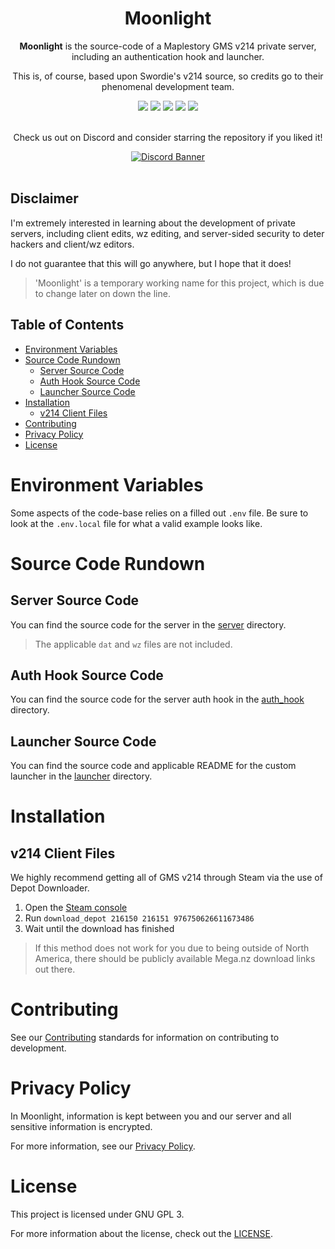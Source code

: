 <div align="center">
  <h1 align="center">Moonlight</h1>

  **Moonlight** is the source-code of a Maplestory GMS v214 private server, including an authentication hook and launcher.

  This is, of course, based upon Swordie's v214 source, so credits go to their phenomenal development team.

  <img src="https://img.shields.io/github/issues/Toxocious/Moonlight?style=for-the-badge&logo=appveyor" />
  <img src="https://img.shields.io/github/forks/Toxocious/Moonlight?style=for-the-badge&logo=appveyor" />
  <img src="https://img.shields.io/github/stars/Toxocious/Moonlight?style=for-the-badge&logo=appveyor" />
  <img src="https://img.shields.io/github/license/Toxocious/Moonlight?style=for-the-badge&logo=appveyor" />
  <a href="https://visitorbadge.io/status?path=https%3A%2F%2Fgithub.com%2FToxocious%Moonlight">
    <img src="https://api.visitorbadge.io/api/visitors?path=https%3A%2F%2Fgithub.com%2FToxocious%Moonlight&countColor=%2337d67a" />
  </a>
  <br /><br />

  Check us out on Discord and consider starring the repository if you liked it!

  <a href="https://discord.gg/NRZ2zWfpwK" target="_blank">
    <img src="https://discord.com/api/guilds/1002005327555862620/widget.png?style=banner2" alt="Discord Banner" />
  </a>
</div>
<br />



## Disclaimer
I'm extremely interested in learning about the development of private servers, including client edits, wz editing, and server-sided security to deter hackers and client/wz editors.

I do not guarantee that this will go anywhere, but I hope that it does!

> 'Moonlight' is a temporary working name for this project, which is due to change later on down the line.



## Table of Contents
- [Environment Variables](#environment-variables)
- [Source Code Rundown](#source-code-rundown)
  - [Server Source Code](#server-source-code)
  - [Auth Hook Source Code](#auth-hook-source-code)
  - [Launcher Source Code](#launcher-source-code)
- [Installation](#installation)
  - [v214 Client Files](#v214-client-files)
- [Contributing](#contributing)
- [Privacy Policy](#privacy-policy)
- [License](#license)



# Environment Variables
Some aspects of the code-base relies on a filled out `.env` file.
Be sure to look at the `.env.local` file for what a valid example looks like.


# Source Code Rundown
## Server Source Code
You can find the source code for the server in the [server](./server) directory.
> The applicable `dat` and `wz` files are not included.

## Auth Hook Source Code
You can find the source code for the server auth hook in the [auth_hook](./auth_hook) directory.

## Launcher Source Code
You can find the source code and applicable README for the custom launcher in the [launcher](./launcher) directory.

# Installation
## v214 Client Files
We highly recommend getting all of GMS v214 through Steam via the use of Depot Downloader.

1. Open the [Steam console](steam://nav/console)
2. Run `download_depot 216150 216151 976750626611673486`
3. Wait until the download has finished

> If this method does not work for you due to being outside of North America, there should be publicly available Mega.nz download links out there.



# Contributing
See our [Contributing](.github/contributing.md) standards for information on contributing to development.



# Privacy Policy
In Moonlight, information is kept between you and our server and all sensitive information is encrypted.

For more information, see our [Privacy Policy](./github/PRIVACY.md).



# License
This project is licensed under GNU GPL 3.

For more information about the license, check out the [LICENSE](LICENSE).
